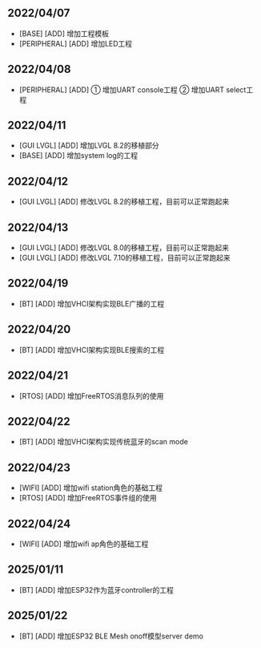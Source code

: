## 2022/04/07

- [BASE] [ADD]  增加工程模板
- [PERIPHERAL] [ADD]  增加LED工程

## 2022/04/08

- [PERIPHERAL] [ADD]  ① 增加UART console工程 ② 增加UART select工程

## 2022/04/11

- [GUI LVGL] [ADD]  增加LVGL 8.2的移植部分
- [BASE] [ADD]  增加system log的工程

## 2022/04/12

- [GUI LVGL] [ADD]  修改LVGL 8.2的移植工程，目前可以正常跑起来

## 2022/04/13

- [GUI LVGL] [ADD]  修改LVGL 8.0的移植工程，目前可以正常跑起来
- [GUI LVGL] [ADD]  修改LVGL 7.10的移植工程，目前可以正常跑起来

## 2022/04/19

- [BT] [ADD]  增加VHCI架构实现BLE广播的工程

## 2022/04/20

- [BT] [ADD]  增加VHCI架构实现BLE搜索的工程

## 2022/04/21

- [RTOS] [ADD]  增加FreeRTOS消息队列的使用

## 2022/04/22

- [BT] [ADD]  增加VHCI架构实现传统蓝牙的scan mode

## 2022/04/23

- [WIFI] [ADD]  增加wifi station角色的基础工程
- [RTOS] [ADD]  增加FreeRTOS事件组的使用

## 2022/04/24

- [WIFI] [ADD]  增加wifi ap角色的基础工程

## 2025/01/11

- [BT] [ADD]  增加ESP32作为蓝牙controller的工程

## 2025/01/22

- [BT] [ADD]  增加ESP32 BLE Mesh onoff模型server demo
